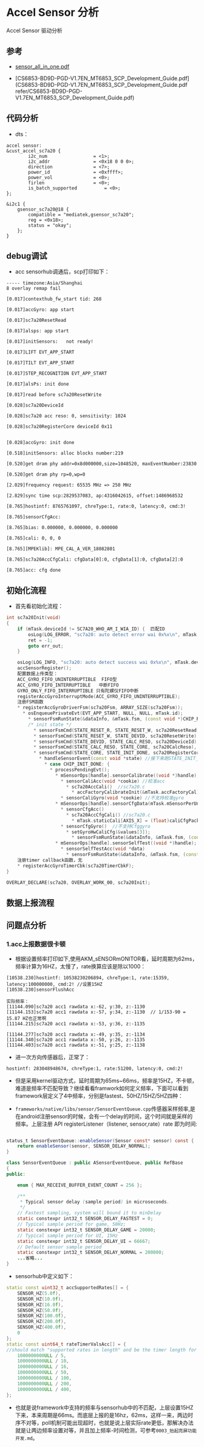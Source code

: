 # Accel Sensor 分析

Accel Sensor 驱动分析


## 参考

* [sensor_all_in_one.pdf](refer/sensor_all_in_one.pdf)

* [CS6853-BD9D-PGD-V1.7EN_MT6853_SCP_Development_Guide.pdf](CS6853-BD9D-PGD-V1.7EN_MT6853_SCP_Development_Guide.pdf refer/CS6853-BD9D-PGD-V1.7EN_MT6853_SCP_Development_Guide.pdf)

## 代码分析

* dts：

```
accel sensor:
&cust_accel_sc7a20 {
		i2c_num					= <1>;
		i2c_addr				= <0x18 0 0 0>;
		direction				= <7>;
		power_id				= <0xffff>;
		power_vol				= <0>;
		firlen					= <0>;
		is_batch_supported			= <0>;
};

&i2c1 {
	gsensor_sc7a20@18 {
		compatible = "mediatek,gsensor_sc7a20";
		reg = <0x18>;
		status = "okay";
	};
}
```

## debug调试

* acc sensorhub调通后，scp打印如下：

```log
----- timezone:Asia/Shanghai
8 overlay remap fail

[0.017]contexthub_fw_start tid: 268

[0.017]accGyro: app start

[0.017]sc7a20ResetRead

[0.017]alsps: app start

[0.017]initSensors:   not ready!

[0.017]LIFT EVT_APP_START

[0.017]TILT EVT_APP_START

[0.017]STEP_RECOGNITION EVT_APP_START

[0.017]alsPs: init done

[0.017]read before sc7a20ResetWrite

[0.028]sc7a20DeviceId

[0.028]sc7a20 acc reso: 0, sensitivity: 1024

[0.028]sc7a20RegisterCore deviceId 0x11


[0.028]accGyro: init done

[0.518]initSensors: alloc blocks number:219

[0.520]get dram phy addr=0x8d000000,size=1048520, maxEventNumber:23830

[0.520]get dram phy rp=0,wp=0

[2.029]frequency request: 65535 MHz => 250 MHz

[2.829]sync time scp:2829537083, ap:4316042615, offset:1486968532

[8.765]hostintf: 8765761097, chreType:1, rate:0, latency:0, cmd:3!

[8.765]sensorCfgAcc:

[8.765]bias: 0.000000, 0.000000, 0.000000

[8.765]cali: 0, 0, 0

[8.765][MPEKlib]: MPE_CAL_A_VER_18082801

[8.765]sc7a20AccCfgCali: cfgData[0]:0, cfgData[1]:0, cfgData[2]:0

[8.765]acc: cfg done

```

## 初始化流程

* 首先看初始化流程：

```C++
int sc7a20Init(void)
{
    if (mTask.deviceId != SC7A20_WHO_AM_I_WIA_ID) {  匹配ID
        osLog(LOG_ERROR, "sc7a20: auto detect error wai 0x%x\n", mTask.deviceId);
        ret = -1;
        goto err_out;
    }

    osLog(LOG_INFO, "sc7a20: auto detect success wai 0x%x\n", mTask.deviceId);
    accSensorRegister();
	配置数据上传类型：
	ACC_GYRO_FIFO_UNINTERRUPTIBLE  FIFO型
	ACC_GYRO_FIFO_INTERRUPTIBLE   中断FIFO
	GYRO_ONLY_FIFO_INTERRUPTIBLE 只有陀螺仪FIFO中断
    registerAccGyroInterruptMode(ACC_GYRO_FIFO_UNINTERRUPTIBLE);  
	注册FSM函数
    * registerAccGyroDriverFsm(sc7a20Fsm, ARRAY_SIZE(sc7a20Fsm));
	  * osEnqueuePrivateEvt(EVT_APP_START, NULL, NULL, mTask.id);
	    * sensorFsmRunState(&dataInfo, &mTask.fsm, (const void *)CHIP_RESET, &i2cCallback, &spiCallback);
	    /* init state */
    	  * sensorFsmCmd(STATE_RESET_R, STATE_RESET_W, sc7a20ResetRead),
    	  * sensorFsmCmd(STATE_RESET_W, STATE_DEVID, sc7a20ResetWrite),
    	  * sensorFsmCmd(STATE_DEVID, STATE_CALC_RESO, sc7a20DeviceId),
    	  * sensorFsmCmd(STATE_CALC_RESO, STATE_CORE, sc7a20CalcReso),
    	  * sensorFsmCmd(STATE_CORE, STATE_INIT_DONE, sc7a20RegisterCore),
		    * handleSensorEvent(const void *state) //接下来跑STATE_INIT_DONE
			  * case CHIP_INIT_DONE: {
			    * processPendingEvt();
				  * mSensorOps[handle].sensorCalibrate((void *)handle);  //校准流程
				    * sensorCaliAcc(void *cookie) //校准acc
					  * sc7a20AccCali()  //sc7a20.c
					    * accFactoryCalibrateInit(&mTask.accFactoryCal);
					* sensorCaliGyro(void *cookie) //不支持校准gyro
				  * mSensorOps[handle].sensorCfgData(mTask.mSensorPerUnit[handle].pendCaliCfg,  //cfgdata流程
				    * sensorCfgAcc() 
					  * sc7a20AccCfgCali() //sc7a20.c
					    * mTask.staticCali[AXIS_X] = (float)caliCfgPacket.caliCfgData[0] / 1000;  //赋值一下cali数据，没实际操作
					* sensorCfgGyro()  //不支持Cfggyro
					  * setGyroHwCaliCfg(&values[3]);
					    * sensorFsmRunState(&dataInfo, &mTask.fsm, (const void *)CHIP_GYRO_CFG, &i2cCallback, &spiCallback) //没定义CHIP_GYRO_CFG，也就是说没有陀螺仪校准
				  * mSensorOps[handle].sensorSelfTest((void *)handle);  //自测
				    * sensorSelfTestAcc(void *data)
					  * sensorFsmRunState(&dataInfo, &mTask.fsm, (const void *)CHIP_ACC_SELFTEST, &i2cCallback, &spiCallback)  //没定义CHIP_ACC_SELFTEST,不做
	注册timer callback函数，无
    * registerAccGyroTimerCbk(sc7a20TimerCbkF);	
}

OVERLAY_DECLARE(sc7a20, OVERLAY_WORK_00, sc7a20Init);
```

## 数据上报流程

## 问题点分析

### 1.acc上报数据很卡顿

* 根据设置频率打印如下,使用AKM_sENSORmONITOR看，延时周期为62ms，频率计算为16HZ，太慢了，rate换算应该是除以1000：

```log
[10538.230]hostintf: 10538230206894, chreType:1, rate:15359,  latency:100000000, cmd:2! //设置15HZ
[10538.230]sensorFlushAcc

实际频率：
[11144.090]sc7a20 acc1 rawdata x:-62, y:30, z:-1130
[11144.153]sc7a20 acc1 rawdata x:-57, y:34, z:-1130  // 1/153-90 = 15.87 HZ也正常啊
[11144.215]sc7a20 acc1 rawdata x:-53, y:36, z:-1135

[11144.277]sc7a20 acc1 rawdata x:-49, y:35, z:-1134
[11144.340]sc7a20 acc1 rawdata x:-50, y:26, z:-1135
[11144.403]sc7a20 acc1 rawdata x:-51, y:25, z:-1138

```

* 进一次方向传感器后，正常了：

```log
hostintf: 283048948674, chreType:1, rate:51200, latency:0, cmd:2!
```

* 但是采用kernel驱动方式，延时周期为65ms~66ms，频率是15HZ，不卡顿，难道是频率不匹配导致？继续看看framwork如何定义频率，下面可以看到framework层定义了4中频率，分别是fastest、50HZ/15HZ/5HZ四种：

* `frameworks/native/libs/sensor/SensorEventQueue.cpp`传感器采样频率,是在android注册sensor的时候，会有一个delay的时间，这个时间就是采样的频率。上层注册 API registerListener（listener, sensor,rate）rate 即为时间:
```java

status_t SensorEventQueue::enableSensor(Sensor const* sensor) const {
    return enableSensor(sensor, SENSOR_DELAY_NORMAL);
}

class SensorEventQueue : public ASensorEventQueue, public RefBase
{
public:

    enum { MAX_RECEIVE_BUFFER_EVENT_COUNT = 256 };

    /**
     * Typical sensor delay (sample period) in microseconds.
     */
    // Fastest sampling, system will bound it to minDelay
    static constexpr int32_t SENSOR_DELAY_FASTEST = 0;
    // Typical sample period for game, 50Hz;
    static constexpr int32_t SENSOR_DELAY_GAME = 20000;
    // Typical sample period for UI, 15Hz
    static constexpr int32_t SENSOR_DELAY_UI = 66667;
    // Default sensor sample period
    static constexpr int32_t SENSOR_DELAY_NORMAL = 200000;
	...省略...
}
```

* sensorhub中定义如下：

```C++
static const uint32_t accSupportedRates[] = {
    SENSOR_HZ(5.0f),
    SENSOR_HZ(10.0f),
    SENSOR_HZ(16.0f),
    SENSOR_HZ(50.0f),
    SENSOR_HZ(100.0f),
    SENSOR_HZ(200.0f),
    SENSOR_HZ(400.0f),
    0
};
static const uint64_t rateTimerValsAcc[] = {
//should match "supported rates in length" and be the timer length for that rate in nanosecs
    1000000000ULL / 5,
    1000000000ULL / 10,
    1000000000ULL / 16,
    1000000000ULL / 50,
    1000000000ULL / 100,
    1000000000ULL / 200,
    1000000000ULL / 400,
};
```

* 也就是说framework中支持的频率与sensorhub中的不匹配，上层设置15HZ下来，本来周期是66ms。而底层上报的是16hz，62ms，这样一来，两边时序不对等，poll机制可能出现超时，也就是说上层实际rate更低，那解决办法就是让两边频率设置对等，并且加上频率-时间检测，可参考`0003_抬起亮屏功能开发.md`。
